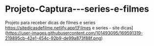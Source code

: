 # Projeto-Captura---series-e-filmes
Projeto para receber dicas de filmes e series 
https://sitedicasdefilme.netlify.app![Filmes e series - site dicas](https://user-images.githubusercontent.com/101493095/169591319-219895cb-42e1-454c-92b9-de99a873f88f.png)
